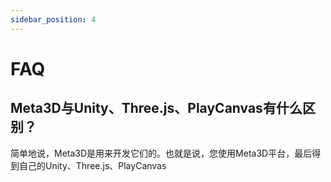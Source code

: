 ```yaml
---
sidebar_position: 4
---
```


# FAQ

## Meta3D与Unity、Three.js、PlayCanvas有什么区别？

简单地说，Meta3D是用来开发它们的。也就是说，您使用Meta3D平台，最后得到自己的Unity、Three.js、PlayCanvas

<!-- ## Meta3D如何与现有的Three.js等引擎或者编辑器集成？

两者可以混合集成使用。
比如您可以将Three.js引擎的渲染逻辑拿出来，封装成扩展；
而引擎的其它逻辑，如场景、模型加载等逻辑则使用平台现有的扩展；
最后将它们在平台中组装为一个引擎包，下载到本地使用。

这样您既复用了平台的现有扩展，又把“渲染”部分换成更成熟的Three.js引擎的实现。

对于编辑器也是一样可以混合集成使用。


不过我们推荐最好不要引入其它引擎或者编辑器的逻辑，这样可以减少耦合。Meta3D官方会逐渐发布更多引擎和编辑器相关的扩展，从而覆盖引擎和编辑器完整的逻辑，这样就不需要其它引擎和编辑器来实现了

另外，Meta3D官方发布的引擎和编辑器的扩展，它们的性能、扩展性、可维护性等都会优于现有的引擎和编辑器，所以推荐优先使用它们

 -->
